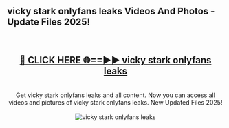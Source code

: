 <h2>vicky stark onlyfans leaks Videos And Photos - Update Files 2025!</h2>
<br>
<div align="center">
<h2><a href="https://top-ai-tools.click/QrbHav" rel="nofollow">🔴 CLICK HERE 🌐==►► vicky stark onlyfans leaks</a></h2>
<br>
Get vicky stark onlyfans leaks and all content. Now you can access all videos and pictures of vicky stark onlyfans leaks. New Updated Files 2025!
<br>
<br>
<a href="https://top-ai-tools.click/QrbHav" rel="nofollow" data-target="animated-image.originalLink"><img src="https://i.ibb.co.com/WyWwxjT/player-gif2.gif" alt="vicky stark onlyfans leaks" style="max-width: 100%; display: inline-block;" data-target="animated-image.originalImage"></a>
</div>
<br>